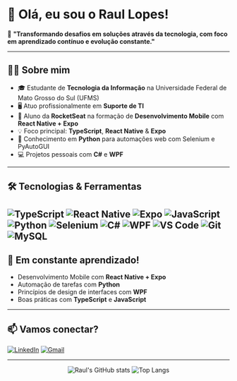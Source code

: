 # 👋 Olá, eu sou o Raul Lopes!

🎯 **"Transformando desafios em soluções através da tecnologia, com foco em aprendizado contínuo e evolução constante."**

---

## 👨‍💻 Sobre mim

- 🎓 Estudante de **Tecnologia da Informação** na Universidade Federal de Mato Grosso do Sul (UFMS)
- 🖥️ Atuo profissionalmente em **Suporte de TI**
- 🚀 Aluno da **RocketSeat** na formação de **Desenvolvimento Mobile** com **React Native + Expo**
- 💡 Foco principal: **TypeScript**, **React Native** & **Expo**
- 🐍 Conhecimento em **Python** para automações web com Selenium e PyAutoGUI
- 💻 Projetos pessoais com **C#** e **WPF**

---

## 🛠️ Tecnologias & Ferramentas

![TypeScript](https://img.shields.io/badge/-TypeScript-3178C6?style=flat&logo=typescript&logoColor=white)
![React Native](https://img.shields.io/badge/-React%20Native-61DAFB?style=flat&logo=react&logoColor=white)
![Expo](https://img.shields.io/badge/-Expo-000020?style=flat&logo=expo&logoColor=white)
![JavaScript](https://img.shields.io/badge/-JavaScript-F7DF1E?style=flat&logo=javascript&logoColor=black)
![Python](https://img.shields.io/badge/-Python-3776AB?style=flat&logo=python&logoColor=white)
![Selenium](https://img.shields.io/badge/-Selenium-43B02A?style=flat&logo=selenium&logoColor=white)
![C#](https://img.shields.io/badge/-C%23-239120?style=flat&logo=c-sharp&logoColor=white)
![WPF](https://img.shields.io/badge/-WPF-68217A?style=flat&logo=.net&logoColor=white)
![VS Code](https://img.shields.io/badge/-VS%20Code-007ACC?style=flat&logo=visual-studio-code&logoColor=white)
![Git](https://img.shields.io/badge/-Git-F05032?style=flat&logo=git&logoColor=white)
![MySQL](https://img.shields.io/badge/-MySQL-4479A1?style=flat&logo=mysql&logoColor=white)
---

## 🌱 Em constante aprendizado!

- Desenvolvimento Mobile com **React Native + Expo**
- Automação de tarefas com **Python**
- Princípios de design de interfaces com **WPF**
- Boas práticas com **TypeScript** e **JavaScript**

---

## 📫 Vamos conectar?

[![LinkedIn](https://img.shields.io/badge/-LinkedIn-0A66C2?style=flat&logo=linkedin&logoColor=white)](https://www.linkedin.com/in/dev-raullopes/)
[![Gmail](https://img.shields.io/badge/-Gmail-D14836?style=flat&logo=gmail&logoColor=white)](mailto:raul.lopes.ti@gmail.com)

---

<div align="center">
  
![Raul's GitHub stats](https://github-readme-stats.vercel.app/api?username=dev-raullopes&show_icons=true&theme=dracula)
![Top Langs](https://github-readme-stats.vercel.app/api/top-langs/?username=dev-raullopes&layout=compact&theme=dracula)

</div>
